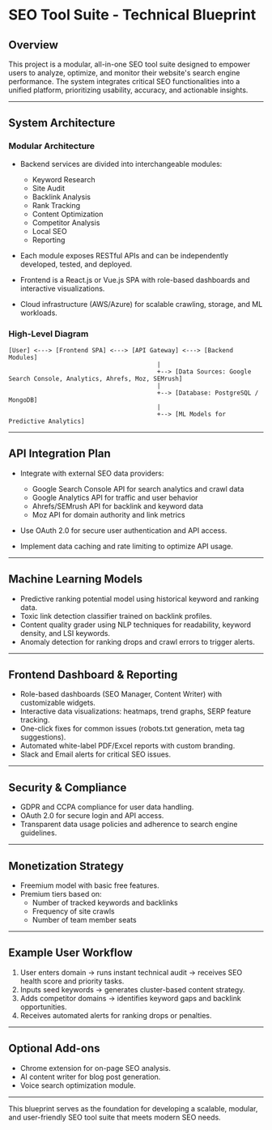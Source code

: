 # SEO Tool Suite - Technical Blueprint

## Overview
This project is a modular, all-in-one SEO tool suite designed to empower users to analyze, optimize, and monitor their website's search engine performance. The system integrates critical SEO functionalities into a unified platform, prioritizing usability, accuracy, and actionable insights.

---

## System Architecture

### Modular Architecture
- Backend services are divided into interchangeable modules:
  - Keyword Research
  - Site Audit
  - Backlink Analysis
  - Rank Tracking
  - Content Optimization
  - Competitor Analysis
  - Local SEO
  - Reporting

- Each module exposes RESTful APIs and can be independently developed, tested, and deployed.
- Frontend is a React.js or Vue.js SPA with role-based dashboards and interactive visualizations.
- Cloud infrastructure (AWS/Azure) for scalable crawling, storage, and ML workloads.

### High-Level Diagram
```
[User] <---> [Frontend SPA] <---> [API Gateway] <---> [Backend Modules]
                                         |
                                         +--> [Data Sources: Google Search Console, Analytics, Ahrefs, Moz, SEMrush]
                                         |
                                         +--> [Database: PostgreSQL / MongoDB]
                                         |
                                         +--> [ML Models for Predictive Analytics]
```

---

## API Integration Plan

- Integrate with external SEO data providers:
  - Google Search Console API for search analytics and crawl data
  - Google Analytics API for traffic and user behavior
  - Ahrefs/SEMrush API for backlink and keyword data
  - Moz API for domain authority and link metrics

- Use OAuth 2.0 for secure user authentication and API access.
- Implement data caching and rate limiting to optimize API usage.

---

## Machine Learning Models

- Predictive ranking potential model using historical keyword and ranking data.
- Toxic link detection classifier trained on backlink profiles.
- Content quality grader using NLP techniques for readability, keyword density, and LSI keywords.
- Anomaly detection for ranking drops and crawl errors to trigger alerts.

---

## Frontend Dashboard & Reporting

- Role-based dashboards (SEO Manager, Content Writer) with customizable widgets.
- Interactive data visualizations: heatmaps, trend graphs, SERP feature tracking.
- One-click fixes for common issues (robots.txt generation, meta tag suggestions).
- Automated white-label PDF/Excel reports with custom branding.
- Slack and Email alerts for critical SEO issues.

---

## Security & Compliance

- GDPR and CCPA compliance for user data handling.
- OAuth 2.0 for secure login and API access.
- Transparent data usage policies and adherence to search engine guidelines.

---

## Monetization Strategy

- Freemium model with basic free features.
- Premium tiers based on:
  - Number of tracked keywords and backlinks
  - Frequency of site crawls
  - Number of team member seats

---

## Example User Workflow

1. User enters domain → runs instant technical audit → receives SEO health score and priority tasks.
2. Inputs seed keywords → generates cluster-based content strategy.
3. Adds competitor domains → identifies keyword gaps and backlink opportunities.
4. Receives automated alerts for ranking drops or penalties.

---

## Optional Add-ons

- Chrome extension for on-page SEO analysis.
- AI content writer for blog post generation.
- Voice search optimization module.

---

This blueprint serves as the foundation for developing a scalable, modular, and user-friendly SEO tool suite that meets modern SEO needs.
